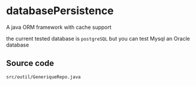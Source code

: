 # databasePersistence
A java ORM framework with cache support

the current tested database is ``postgreSQL`` but you can test Mysql an Oracle database

## Source code
```
src/outil/GeneriqueRepo.java
```
